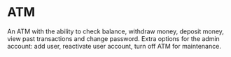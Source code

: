 # ATM

An ATM with the ability to check balance, withdraw money, deposit money, view past transactions and change password. Extra options for the admin account: add user, reactivate user account, turn off ATM for maintenance.



